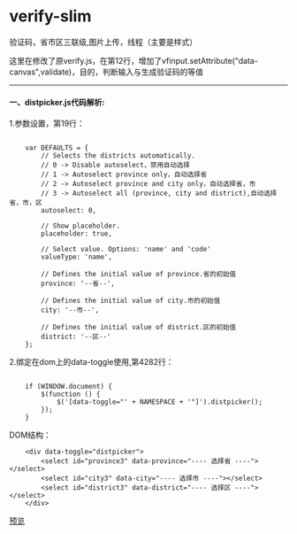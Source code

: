 # verify-slim
验证码，省市区三联级,图片上传，线程（主要是样式）

这里在修改了原verify.js，在第12行，增加了vfinput.setAttribute("data-canvas",validate)，目的，判断输入与生成验证码的等值

***

#### 一、distpicker.js代码解析:

1.参数设置，第19行：
<pre><code>
    var DEFAULTS = {
        // Selects the districts automatically.
        // 0 -> Disable autoselect，禁用自动选择
        // 1 -> Autoselect province only，自动选择省
        // 2 -> Autoselect province and city only，自动选择省，市
        // 3 -> Autoselect all (province, city and district),自动选择省，市，区
        autoselect: 0,

        // Show placeholder.
        placeholder: true,

        // Select value. Options: 'name' and 'code'
        valueType: 'name',

        // Defines the initial value of province.省的初始值
        province: '--省--',

        // Defines the initial value of city.市的初始值
        city: '--市--',

        // Defines the initial value of district.区的初始值
        district: '--区--'
    };
</code></pre>

2.绑定在dom上的data-toggle使用,第4282行：
<pre><code>
    if (WINDOW.document) {
        $(function () {
            $('[data-toggle="' + NAMESPACE + '"]').distpicker();
        });
    }
</code></pre>

DOM结构：
```
    <div data-toggle="distpicker">
        <select id="province3" data-province="---- 选择省 ----"></select>
        <select id="city3" data-city="---- 选择市 ----"></select>
        <select id="district3" data-district="---- 选择区 ----"></select>
    </div>
```

[预览](https://besswang.github.io/verify-slim/index.html)
